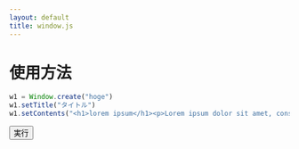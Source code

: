 ```yaml
---
layout: default
title: window.js
---
```


<link rel="stylesheet" href="window.css">
<script src="window.js"></script>

<script>
w0 = Window.create("readme")
w0.setTitle("window.js")
w0.setTheme("theme-origina")
w0.setTheme("theme-original")
w0.setContents("<h1>window.js</h1><p>window.jsはウィンドウを再現するスクリプトです。</p>")
</script>

# 使用方法

```js
w1 = Window.create("hoge")
w1.setTitle("タイトル")
w1.setContents("<h1>lorem ipsum</h1><p>Lorem ipsum dolor sit amet, consectetur adipiscing elit, sed do eiusmod tempor incididunt ut labore et dolore magna aliqua. Ut enim ad minim veniam, quis nostrud exercitation ullamco laboris nisi ut aliquip ex ea commodo consequat. Duis aute irure dolor in reprehenderit in voluptate velit esse cillum dolore eu fugiat nulla pariatur. Excepteur sint occaecat cupidatat non proident, sunt in culpa qui officia deserunt mollit anim id est laborum.</p>")
```

<p>
<button onclick='w1 = Window.create("hoge");w1.setTitle("タイトル");w1.setContents("<h1>lorem ipsum</h1><p>Lorem ipsum dolor sit amet, consectetur adipiscing elit, sed do eiusmod tempor incididunt ut labore et dolore magna aliqua. Ut enim ad minim veniam, quis nostrud exercitation ullamco laboris nisi ut aliquip ex ea commodo consequat. Duis aute irure dolor in reprehenderit in voluptate velit esse cillum dolore eu fugiat nulla pariatur. Excepteur sint occaecat cupidatat non proident, sunt in culpa qui officia deserunt mollit anim id est laborum.</p>")'>実行</button>
</p>